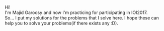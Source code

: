 Hi!<br />
I'm Majid Garoosy and now I'm practicing for participating in IOI2017.<br />
So... I put my solutions for the problems that I solve here. I hope these can help you to solve your problems(if there exists any :D).<br />
